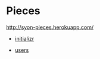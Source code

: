 Pieces
======

http://syon-pieces.herokuapp.com/

* [initializr](http://syon-pieces.herokuapp.com/initializr)

* [users](http://syon-pieces.herokuapp.com/users)
